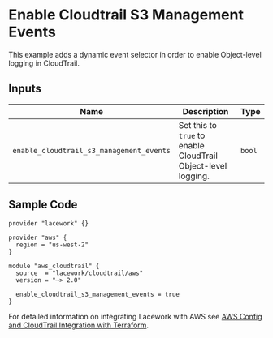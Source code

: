 # Enable Cloudtrail S3 Management Events

This example adds a dynamic event selector in order to enable Object-level logging in CloudTrail.

## Inputs

| Name                                     | Description                                                        | Type   |
| ---------------------------------------- | ------------------------------------------------------------------ | ------ |
| `enable_cloudtrail_s3_management_events` | Set this to `true` to enable CloudTrail Object-level logging.      | `bool` |

## Sample Code

```hcl
provider "lacework" {}

provider "aws" {
  region = "us-west-2"
}

module "aws_cloudtrail" {
  source  = "lacework/cloudtrail/aws"
  version = "~> 2.0"

  enable_cloudtrail_s3_management_events = true
}
```

For detailed information on integrating Lacework with AWS see [AWS Config and CloudTrail Integration with Terraform](https://docs.lacework.net/onboarding/aws-guided-configuration).
